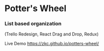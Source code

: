# Potter's Wheel
### List based organization
(Trello Redesign, React Drag and Drop, Redux)

Live Demo https://zkc.github.io/potters-wheel/
